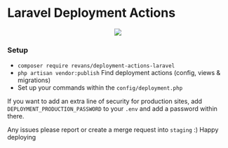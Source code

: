 # Laravel Deployment Actions

<p align="center">
    <a href="https://github.com/r-evans18/Deployment-actions"><img src="https://img.shields.io/badge/Release version-1.0.0-green.svg"></a>
</p>

### Setup
- `composer require revans/deployment-actions-laravel`
- `php artisan vendor:publish` Find deployment actions (config, views & migrations)
- Set up your commands within the `config/deployment.php`

If you want to add an extra line of security for production sites, add `DEPLOYMENT_PRODUCTION_PASSWORD` to your `.env` and add a password within there.


Any issues please report or create a merge request into `staging` :) Happy deploying
